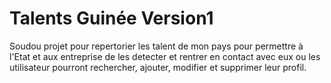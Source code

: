 # Talents Guinée Version1
Soudou projet pour repertorier les talent de mon pays pour permettre à l'Etat et aux entreprise de les detecter et rentrer en contact avec eux  ou les utilisateur pourront rechercher, ajouter, modifier et supprimer leur profil.


